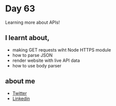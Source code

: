 # Day 63

Learning more about APIs!


## I learnt about,

 - making GET requests wiht Node HTTPS module
 - how to parse JSON
 - render website with live API data
 - how to use body parser

## about me

 - [Twitter](https://twitter.com/karan_chandekar)
 - [Linkedin](https://www.linkedin.com/in/karan-chandekar-a87263219/)

